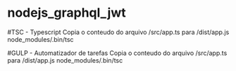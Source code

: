 # nodejs_graphql_jwt

#TSC - Typescript
Copia o conteudo do arquivo /src/app.ts para /dist/app.js
node_modules/.bin/tsc

#GULP - Automatizador de tarefas
Copia o conteudo do arquivo /src/app.ts para /dist/app.js
node_modules/.bin/tsc
